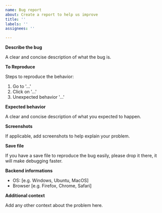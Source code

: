 ```yaml
---
name: Bug report
about: Create a report to help us improve
title: ''
labels: ''
assignees: ''

---
```


**Describe the bug**

A clear and concise description of what the bug is.

**To Reproduce**

Steps to reproduce the behavior:
1. Go to '...'
2. Click on '...'
3. Unexpected behavior '...'

**Expected behavior**

A clear and concise description of what you expected to happen.

**Screenshots**

If applicable, add screenshots to help explain your problem.

**Save file**

If you have a save file to reproduce the bug easily, please drop it there, it will make debugging faster.

**Backend informations**

 - OS: [e.g. Windows, Ubuntu, MacOS]
 - Browser [e.g. Firefox, Chrome, Safari]

**Additional context**

Add any other context about the problem here.
